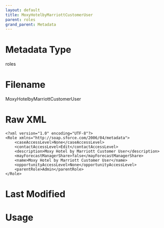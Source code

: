 ```yaml
---
layout: default
title: MoxyHotelbyMarriottCustomerUser
parent: roles
grand_parent: Metadata
---
```

# Metadata Type
roles


# Filename 
MoxyHotelbyMarriottCustomerUser


# Raw XML
```
<?xml version="1.0" encoding="UTF-8"?>
<Role xmlns="http://soap.sforce.com/2006/04/metadata">
    <caseAccessLevel>None</caseAccessLevel>
    <contactAccessLevel>Edit</contactAccessLevel>
    <description>Moxy Hotel by Marriott Customer User</description>
    <mayForecastManagerShare>false</mayForecastManagerShare>
    <name>Moxy Hotel by Marriott Customer User</name>
    <opportunityAccessLevel>None</opportunityAccessLevel>
    <parentRole>Admin</parentRole>
</Role>
```


# Last Modified


# Usage
